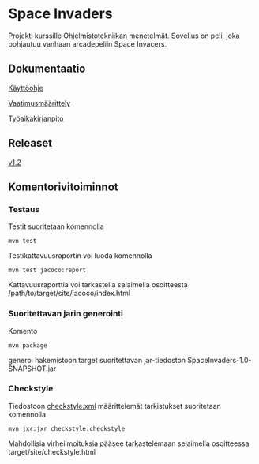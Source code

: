 # Space Invaders

Projekti kurssille Ohjelmistotekniikan menetelmät. Sovellus on peli, joka pohjautuu vanhaan arcadepeliin Space Invacers.

## Dokumentaatio

[Käyttöohje](https://github.com/Pate1337/otm-harjoitustyo/blob/master/harjoitustyo/documentation/kayttoohje.md)

[Vaatimusmäärittely](https://github.com/Pate1337/otm-harjoitustyo/blob/master/harjoitustyo/documentation/vaatimusmaarittely.md)

[Työaikakirjanpito](https://github.com/Pate1337/otm-harjoitustyo/blob/master/harjoitustyo/documentation/tuntikirjanpito.md)

## Releaset

[v1.2](https://github.com/Pate1337/otm-harjoitustyo/releases/tag/v1.2)

## Komentorivitoiminnot

### Testaus
Testit suoritetaan komennolla
```
mvn test
```
Testikattavuusraportin voi luoda komennolla
```
mvn test jacoco:report
```
Kattavuusraporttia voi tarkastella selaimella osoitteesta /path/to/target/site/jacoco/index.html

### Suoritettavan jarin generointi
Komento
```
mvn package
```
generoi hakemistoon target suoritettavan jar-tiedoston SpaceInvaders-1.0-SNAPSHOT.jar

### Checkstyle
Tiedostoon [checkstyle.xml](https://github.com/Pate1337/otm-harjoitustyo/blob/master/SpaceInvaders/checkstyle.xml) määrittelemät tarkistukset suoritetaan komennolla
```
mvn jxr:jxr checkstyle:checkstyle
```
Mahdollisia virheilmoituksia pääsee tarkastelemaan selaimella osoitteessa target/site/checkstyle.html
